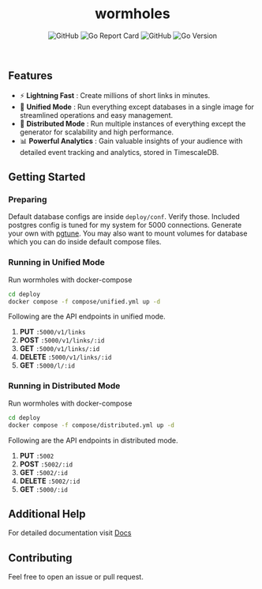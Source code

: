 <h1 align="center">wormholes</h1>
<p align='center'>
  <img alt="GitHub" src="https://img.shields.io/github/actions/workflow/status/noquark/wormholes/docker.yml?logo=github&style=flat-square" />
  <img alt="Go Report Card" src="https://img.shields.io/badge/go%20report-A-green.svg?style=flat-square&logo=go&logoColor=white" />
  <img alt="GitHub" src="https://img.shields.io/github/license/noquark/wormholes?logo=gnu&style=flat-square" />
  <img alt="Go Version" src="https://img.shields.io/github/go-mod/go-version/noquark/wormholes?logo=go&logoColor=white&style=flat-square" />
</p>
<br />

## Features

- ⚡️ **Lightning Fast** : Create millions of short links in minutes.
- 🤖 **Unified Mode** : Run everything except databases in a single image for streamlined operations and easy management.
- 🚀 **Distributed Mode** : Run multiple instances of everything except the generator for scalability and high performance.
- 📊 **Powerful Analytics** : Gain valuable insights of your audience with detailed event tracking and analytics, stored in TimescaleDB.

## Getting Started

### Preparing

Default database configs are inside `deploy/conf`. Verify those. Included postgres config is tuned for my system for 5000 connections. Generate your own with [pgtune](https://pgtune.leopard.in.ua/#/). You may also want to mount volumes for database which you can do inside default compose files.

### Running in Unified Mode

Run wormholes with docker-compose

```sh
cd deploy
docker compose -f compose/unified.yml up -d
```

Following are the API endpoints in unified mode.

1. **PUT** `:5000/v1/links`
2. **POST** `:5000/v1/links/:id`
3. **GET** `:5000/v1/links/:id`
4. **DELETE** `:5000/v1/links/:id`
5. **GET** `:5000/l/:id`

### Running in Distributed Mode

Run wormholes with docker-compose

```sh
cd deploy
docker compose -f compose/distributed.yml up -d
```

Following are the API endpoints in distributed mode.

1. **PUT** `:5002`
2. **POST** `:5002/:id`
3. **GET** `:5002/:id`
4. **DELETE** `:5002/:id`
5. **GET** `:5000/:id`

## Additional Help

For detailed documentation visit [Docs](https://noquark.com/docs/wormholes)

## Contributing

Feel free to open an issue or pull request.
